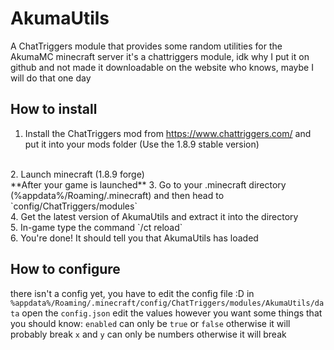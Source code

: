 # AkumaUtils
A ChatTriggers module that provides some random utilities for the AkumaMC minecraft server
it's a chattriggers module, idk why I put it on github and not made it downloadable on the website
who knows, maybe I will do that one day

## How to install
1. Install the ChatTriggers mod from https://www.chattriggers.com/ and put it into your mods folder
 (Use the 1.8.9 stable version)
<br>
2. Launch minecraft (1.8.9 forge)
<br>
**After your game is launched**
3. Go to your .minecraft directory (%appdata%/Roaming/.minecraft) and then head to `config/ChatTriggers/modules`
<br>
4. Get the latest version of AkumaUtils and extract it into the directory
<br>
5. In-game type the command `/ct reload`
<br>
6. You're done! It should tell you that AkumaUtils has loaded

## How to configure
there isn't a config yet, you have to edit the config file :D
in `%appdata%/Roaming/.minecraft/config/ChatTriggers/modules/AkumaUtils/data` open the `config.json`
edit the values however you want
some things that you should know:
`enabled` can only be `true` or `false` otherwise it will probably break
`x` and `y` can only be numbers otherwise it will break